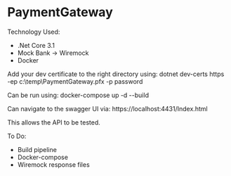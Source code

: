 # PaymentGateway

Technology Used:
- .Net Core 3.1
- Mock Bank -> Wiremock
- Docker

Add your dev certificate to the right directory using:
dotnet dev-certs https -ep c:\\temp\PaymentGateway.pfx -p password

Can be run using:
 docker-compose up -d --build

Can navigate to the swagger UI via:
https://localhost:4431/Index.html

This allows the API to be tested.

To Do:
- Build pipeline
- Docker-compose
- Wiremock response files

